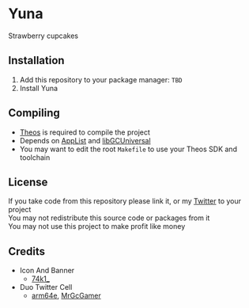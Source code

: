# Yuna
Strawberry cupcakes

## Installation
1. Add this repository to your package manager: `TBD`
2. Install Yuna

## Compiling
  - [Theos](https://theos.dev/) is required to compile the project
  - Depends on [AppList](https://github.com/rpetrich/AppList) and [libGCUniversal](https://github.com/MrGcGamer/LibGcUniversalDocumentation)
  - You may want to edit the root `Makefile` to use your Theos SDK and toolchain

## License
If you take code from this repository please link it, or my [Twitter](https://twitter.com/schneelittchen) to your project<br>
You may not redistribute this source code or packages from it<br>
You may not use this project to make profit like money

## Credits
  - Icon And Banner
    - [74k1_](https://twitter.com/74k1_)
  - Duo Twitter Cell
    - [arm64e](https://twitter.com/arm64e), [MrGcGamer](https://twitter.com/MrGcGamer)
